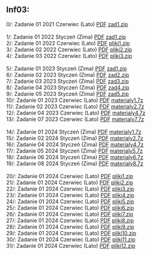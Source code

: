 <h2>Inf03:</h2>
0/:  Zadanie 01 2021 Czerwiec (Lato) <a href="./0/egzamin.pdf" target="_blank">PDF</a> <a href="./0/zad1.zip" download="">zad1.zip</a> <br>
<br>
1/:  Zadanie 01 2022 Styczeń (Zima) <a href="./1/egzamin.pdf"target="_blank">PDF</a> <a href="./1/zad1.zip" download="">zad1.zip</a><br>
2/:  Zadanie 01 2022 Czerwiec (Lato) <a href="./2/egzamin.pdf"target="_blank">PDF</a> <a href="./2/pliki1.zip" download="">pliki1.zip</a><br>
3/:  Zadanie 02 2022 Czerwiec (Lato) <a href="./3/egzamin.pdf"target="_blank">PDF</a> <a href="./3/pliki2.zip" download="">pliki2.zip</a><br>
4/:  Zadanie 03 2022 Czerwiec (Lato) <a href="./4/egzamin.pdf"target="_blank">PDF</a> <a href="./4/pliki3.zip" download="">pliki3.zip</a><br>
<br>
5/:  Zadanie 01 2023 Styczeń (Zima) <a href="./5/egzamin.pdf"target="_blank">PDF</a> <a href="./5/zad1.zip" download="">zad1.zip</a><br>
6/:  Zadanie 02 2023 Styczeń (Zima) <a href="./6/egzamin.pdf"target="_blank">PDF</a> <a href="./6/zad2.zip" download="">zad2.zip</a><br>
7/:  Zadanie 03 2023 Styczeń (Zima) <a href="./7/egzamin.pdf"target="_blank">PDF</a> <a href="./7/zad3.zip" download="">zad3.zip</a><br>
8/:  Zadanie 04 2023 Styczeń (Zima) <a href="./8/egzamin.pdf"target="_blank">PDF</a> <a href="./8/zad4.zip" download="">zad4.zip</a><br>
9/:  Zadanie 05 2023 Styczeń (Zima) <a href="./9/egzamin.pdf"target="_blank">PDF</a> <a href="./9/zad5.zip" download="">zad5.zip</a><br>
10/: Zadanie 01 2023 Czerwiec (Lato) <a href="./10/egzamin.pdf"target="_blank">PDF</a> <a href="./10/materialy1.7z" download="">materialy1.7z</a><br>
11/: Zadanie 02 2023 Czerwiec (Lato) <a href="./11/egzamin.pdf"target="_blank">PDF</a> <a href="./11/materialy2.7z" download="">materialy2.7z</a><br>
12/: Zadanie 04 2023 Czerwiec (Lato) <a href="./12/egzamin.pdf"target="_blank">PDF</a> <a href="./12/materialy4.7z" download="">materialy4.7z</a><br>
13/: Zadanie 07 2023 Czerwiec (Lato) <a href="./13/egzamin.pdf"target="_blank">PDF</a> <a href="./13/materialy7.7z" download="">materialy7.7z</a><br>
<br>
14/: Zadanie 01 2024 Styczeń (Zima) <a href="./14/egzamin.pdf"target="_blank">PDF</a> <a href="./14/materialy1.7z" download="">materialy1.7z</a><br>
15/: Zadanie 02 2024 Styczeń (Zima) <a href="./15/egzamin.pdf"target="_blank">PDF</a> <a href="./15/materialy2.7z" download="">materialy2.7z</a><br>
16/: Zadanie 04 2024 Styczeń (Zima) <a href="./16/egzamin.pdf"target="_blank">PDF</a> <a href="./16/materialy4.7z" download="">materialy4.7z</a><br>
17/: Zadanie 05 2024 Styczeń (Zima) <a href="./17/egzamin.pdf"target="_blank">PDF</a> <a href="./17/materialy5.7z" download="">materialy5.7z</a><br>
18/: Zadanie 06 2024 Styczeń (Zima) <a href="./18/egzamin.pdf"target="_blank">PDF</a> <a href="./18/materialy6.7z" download="">materialy6.7z</a><br>
19/: Zadanie 08 2024 Styczeń (Zima) <a href="./19/egzamin.pdf"target="_blank">PDF</a> <a href="./19/materialy8.7z" download="">materialy8.7z</a><br>
<br>
20/: Zadanie 01 2024 Czerwiec (Lato) <a href="./20/egzamin.pdf" target="_blank">PDF</a> <a href="./20/pliki1.zip" download="">pliki1.zip</a><br>
21/: Zadanie 01 2024 Czerwiec (Lato) <a href="./21/egzamin.pdf" target="_blank">PDF</a> <a href="./21/pliki2.zip" download="">pliki2.zip</a><br>
22/: Zadanie 01 2024 Czerwiec (Lato) <a href="./22/egzamin.pdf" target="_blank">PDF</a> <a href="./22/pliki3.zip" download="">pliki3.zip</a><br>
23/: Zadanie 01 2024 Czerwiec (Lato) <a href="./23/egzamin.pdf" target="_blank">PDF</a> <a href="./23/pliki4.zip" download="">pliki4.zip</a><br>
24/: Zadanie 01 2024 Czerwiec (Lato) <a href="./24/egzamin.pdf" target="_blank">PDF</a> <a href="./24/pliki5.zip" download="">pliki5.zip</a><br>
25/: Zadanie 01 2024 Czerwiec (Lato) <a href="./25/egzamin.pdf" target="_blank">PDF</a> <a href="./25/pliki6.zip" download="">pliki6.zip</a><br>
26/: Zadanie 01 2024 Czerwiec (Lato) <a href="./26/egzamin.pdf" target="_blank">PDF</a> <a href="./26/pliki7.zip" download="">pliki7.zip</a><br>
27/: Zadanie 01 2024 Czerwiec (Lato) <a href="./27/egzamin.pdf" target="_blank">PDF</a> <a href="./27/pliki8.zip" download="">pliki8.zip</a><br>
28/: Zadanie 01 2024 Czerwiec (Lato) <a href="./28/egzamin.pdf" target="_blank">PDF</a> <a href="./28/pliki9.zip" download="">pliki9.zip</a><br>
29/: Zadanie 01 2024 Czerwiec (Lato) <a href="./29/egzamin.pdf" target="_blank">PDF</a> <a href="./29/pliki10.zip" download="">pliki10.zip</a><br>
30/: Zadanie 01 2024 Czerwiec (Lato) <a href="./30/egzamin.pdf" target="_blank">PDF</a> <a href="./30/pliki11.zip" download="">pliki11.zip</a><br>
31/: Zadanie 01 2024 Czerwiec (Lato) <a href="./31/egzamin.pdf" target="_blank">PDF</a> <a href="./31/pliki12.zip" download="">pliki12.zip</a><br>
<!-- źródło: https://github.com/Chr1skyy/Egzamin-Zawodowy-E14-EE09-INF03/tree/main/inf03 -->
<!-- źródło: https://www.praktycznyegzamin.pl/inf03ee09e14/praktyka/ -->
